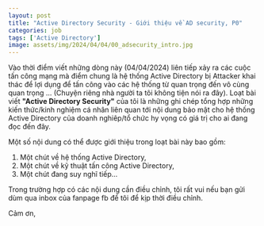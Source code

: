 ```yaml
---
layout: post
title: "Active Directory Security - Giới thiệu về AD security, P0"
categories: job
tags: ['Active Directory']
image: assets/img/2024/04/04/00_adsecurity_intro.jpg
---
```


Vào thời điểm viết những dòng này (04/04/2024) liên tiếp xảy ra các cuộc tấn công mạng mà điểm chung là hệ thống Active Directory bị Attacker khai thác để lợi dụng để tấn công vào các hệ thống từ quan trọng đến vô cùng quan trọng ... (Chuyện riêng nhà người ta tôi không tiện nói ra đây). Loạt bài viết **"Active Directory Security"** của tôi là những ghi chép tổng hợp những kiến thức/kinh nghiệm cá nhân liên quan tới nội dung bảo mật cho hệ thống Active Directory của doanh nghiêp/tổ chức hy vọng có giá trị cho ai đang đọc đến đây.

Một số nội dung có thể được giới thiệu trong loạt bài này bao gồm:

1. Một chút về hệ thống Active Directory,
2. Một chút về kỹ thuật tấn công Active Directory,
3. Một chút đang suy nghĩ tiếp...

Trong trường hợp có các nội dung cần điều chỉnh, tôi rất vui nếu bạn gửi dùm qua inbox của fanpage fb để tôi để kịp thời điều chỉnh.

Cảm ơn,




